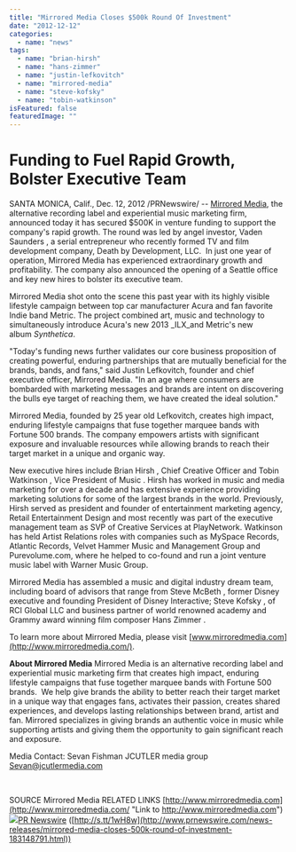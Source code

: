 ```yaml
---
title: "Mirrored Media Closes $500k Round Of Investment"
date: "2012-12-12"
categories: 
  - name: "news"
tags: 
  - name: "brian-hirsh"
  - name: "hans-zimmer"
  - name: "justin-lefkovitch"
  - name: "mirrored-media"
  - name: "steve-kofsky"
  - name: "tobin-watkinson"
isFeatured: false
featuredImage: ""
---
```


# Funding to Fuel Rapid Growth, Bolster Executive Team

SANTA MONICA, Calif., Dec. 12, 2012 /PRNewswire/ -- [Mirrored Media](http://www.mirroredmedia.com/), the alternative recording label and experiential music marketing firm, announced today it has secured $500K in venture funding to support the company's rapid growth. The round was led by angel investor, Vaden Saunders , a serial entrepreneur who recently formed TV and film development company, Death by Development, LLC.  In just one year of operation, Mirrored Media has experienced extraordinary growth and profitability. The company also announced the opening of a Seattle office and key new hires to bolster its executive team.

Mirrored Media shot onto the scene this past year with its highly visible lifestyle campaign between top car manufacturer Acura and fan favorite Indie band Metric. The project combined art, music and technology to simultaneously introduce Acura's new 2013 _ILX_and Metric's new album _Synthetica_.

"Today's funding news further validates our core business proposition of creating powerful, enduring partnerships that are mutually beneficial for the brands, bands, and fans," said Justin Lefkovitch, founder and chief executive officer, Mirrored Media. "In an age where consumers are bombarded with marketing messages and brands are intent on discovering the bulls eye target of reaching them, we have created the ideal solution."

Mirrored Media, founded by 25 year old Lefkovitch, creates high impact, enduring lifestyle campaigns that fuse together marquee bands with Fortune 500 brands. The company empowers artists with significant exposure and invaluable resources while allowing brands to reach their target market in a unique and organic way.

New executive hires include Brian Hirsh , Chief Creative Officer and Tobin Watkinson , Vice President of Music . Hirsh has worked in music and media marketing for over a decade and has extensive experience providing marketing solutions for some of the largest brands in the world. Previously, Hirsh served as president and founder of entertainment marketing agency, Retail Entertainment Design and most recently was part of the executive management team as SVP of Creative Services at PlayNetwork. Watkinson has held Artist Relations roles with companies such as MySpace Records, Atlantic Records, Velvet Hammer Music and Management Group and Purevolume.com, where he helped to co-found and run a joint venture music label with Warner Music Group.

Mirrored Media has assembled a music and digital industry dream team, including board of advisors that range from Steve McBeth , former Disney executive and founding President of Disney Interactive; Steve Kofsky , of RCI Global LLC and business partner of world renowned academy and Grammy award winning film composer Hans Zimmer .

To learn more about Mirrored Media, please visit [www.mirroredmedia.com](http://www.mirroredmedia.com/).

**About Mirrored Media** Mirrored Media is an alternative recording label and experiential music marketing firm that creates high impact, enduring lifestyle campaigns that fuse together marquee bands with Fortune 500 brands.  We help give brands the ability to better reach their target market in a unique way that engages fans, activates their passion, creates shared experiences, and develops lasting relationships between brand, artist and fan. Mirrored specializes in giving brands an authentic voice in music while supporting artists and giving them the opportunity to gain significant reach and exposure.

Media Contact: Sevan Fishman JCUTLER media group [Sevan@jcutlermedia.com](mailto:Sevan@jcutlermedia.com)

 

SOURCE Mirrored Media RELATED LINKS [http://www.mirroredmedia.com](http://www.mirroredmedia.com/ "Link to http://www.mirroredmedia.com") [![](http://1.rp-api.com/3690957/via.png)PR Newswire](http://www.prnewswire.com/news-releases/mirrored-media-closes-500k-round-of-investment-183148791.html) ([http://s.tt/1wH8w](http://www.prnewswire.com/news-releases/mirrored-media-closes-500k-round-of-investment-183148791.html))
